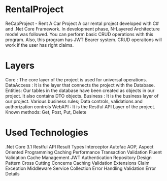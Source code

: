 # RentalProject
ReCapProject - Rent A Car Project
A car rental project developed with C# and .Net Core Framework. In development phase, N-Layered Architecture model was followed. You can perform basic CRUD operations with this program. Also, this program has JWT Bearer system. CRUD operaitons will work if the user has right claims.

# Layers
Core : The core layer of the project is used for universal operations.
DataAccess : It is the layer that connects the project with the Database.
Entities: Our tables in the database have been created as objects in our project. It also contains DTO objects.
Business : It is the business layer of our project. Various business rules; Data controls, validations and authorization controls
WebAPI : It is the Restful API Layer of the project. Known methods: Get, Post, Put, Delete
# Used Technologies
.Net Core 3.1
Restful API
Result Types
Interceptor
Autofac
AOP, Aspect Oriented Programming
Caching
Performance
Transaction
Validation
Fluent Validation
Cache Management
JWT Authentication
Repository Design Pattern
Cross Cutting Concerns
Caching
Validation
Extensions
Claim
Exception Middleware
Service Collection
Error Handling
Validation Error Details
